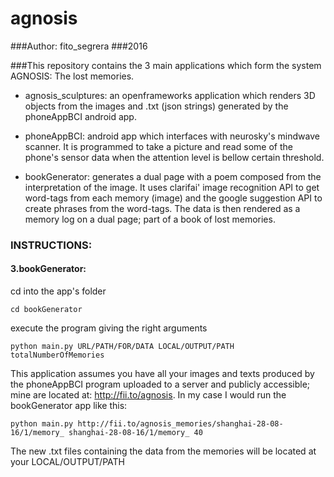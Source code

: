 # agnosis
###Author: fito_segrera
###2016

###This repository contains the 3 main applications which form the system AGNOSIS: The lost memories.

* agnosis_sculptures: an openframeworks application which renders 3D objects from the images and .txt (json strings) generated by the phoneAppBCI android app.

* phoneAppBCI: android app which interfaces with neurosky's mindwave scanner. It is programmed to take a picture and read some of the phone's sensor data when the attention level is bellow certain threshold.

* bookGenerator: generates a dual page with a poem composed from the interpretation of the image. It uses clarifai' image recognition API to get word-tags from each memory (image) and the google suggestion API to create phrases from the word-tags. The data is then rendered as a memory log on a dual page; part of a book of lost memories.

### INSTRUCTIONS:

#### 3.bookGenerator:

cd into the app's folder

	cd bookGenerator

execute the program giving the right arguments

	python main.py URL/PATH/FOR/DATA LOCAL/OUTPUT/PATH totalNumberOfMemories

This application assumes you have all your images and texts produced by the phoneAppBCI program uploaded to a server and publicly accessible; mine are located at: http://fii.to/agnosis. In my case I would run the bookGenerator app like this: 

	python main.py http://fii.to/agnosis_memories/shanghai-28-08-16/1/memory_ shanghai-28-08-16/1/memory_ 40

The new .txt files containing the data from the memories will be located at your LOCAL/OUTPUT/PATH